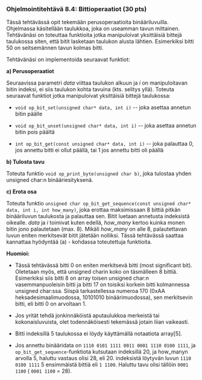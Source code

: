 ### Ohjelmointitehtävä 8.4: Bittioperaatiot (30 pts)

Tässä tehtävässä opit tekemään perusoperaatioita binääriluvuilla.
Ohjelmassa käsitellään taulukkoa, joka on useamman tavun mittainen. Tehtävänäsi on
toteuttaa funktioita jotka manipuloivat yksittäisiä bittejä taulukossa siten,
että bitit lasketaan taulukon alusta lähtien. Esimerkiksi bitti 50 on seitsemännen
tavun kolmas bitti.

Tehtävänäsi on implementoida seuraavat funktiot:

**a) Perusoperaatiot**

Seuraavissa parametri *data* viittaa taulukon alkuun ja *i* on manipuloitavan
bitin indeksi, ei siis taulukon kohta tavuina (kts. selitys yllä). Toteuta
seuraavat funktiot jotka manipuloivat yksittäisiä bittejä taulukossa:

* `void op_bit_set(unsigned char* data, int i)` -- joka asettaa annetun bitin päälle

* `void op_bit_unset(unsigned char* data, int i)` -- joka asettaa annetun bitin pois päältä

* `int op_bit_get(const unsigned char* data, int i)` -- joka palauttaa 0, jos
annettu bitti ei ollut päällä, tai 1 jos annettu bitti oli päällä


**b) Tulosta tavu**

Toteuta funktio `void op_print_byte(unsigned char b)`,
joka tulostaa yhden unsigned char:n binääriesityksenä.

**c) Erota osa**

Toteuta funktio
`unsigned char op_bit_get_sequence(const unsigned char* data, int i, int how_many)`,
joka erottaa maksimissaan 8 bittiä pitkän 
binääriluvun taulukosta ja palauttaa sen. Bitit luetaan annetusta indeksistä oikealle.
*data* ja *i* toimivat kuten edellä, *how_many* kertoo
kuinka monen bitin jono palautetaan (max. 8). Mikäli *how_many* on alle 8, 
palautettavan luvun eniten merkitsevät bitit jätetään nolliksi. Tässä tehtävässä
saattaa kannattaa hyödyntää (a) - kohdassa toteutettuja funktioita.

**Huomioi:**

  * Tässä tehtävässä bitti 0 on eniten merkitsevä bitti (most significant bit).
    Oletetaan myös, että unsigned charin koko on täsmälleen 8 bittiä.
    Esimerkiksi siis bitti 8 on array toisen unsigned char:n vasemmanpuoleisin
    bitti ja bitti 17 on toisiksi korkein bitti kolmannessa unsigned char:ssa.
    Siispä tarkastellessa numeroa 170 (0xAA heksadesimaalimuodossa, 10101010 
    binäärimuodossa), sen merkitsevin bitti, eli bitti 0 on arvoltaan 1.

  * Jos yrität tehdä jonkinnäköistä aputaulukkoa merkeistä tai kokonaisluvuista,
    olet todennäköisesti tekemässä jotain liian vaikeasti.
    
  * Bitti indeksillä 5 taulukossa ei löydy käyttämällä notaatiota array[5].
  
  * Jos annettu binääridata on `1110 0101 1111 0011 0001 1110 0100 1111`, 
    ja `op_bit_get_sequence`-funktiota kutsutaan indeksillä 20, ja how_manyn arvolla 5,
    haluttu vastaus olisi 28, eli 20. indeksistä löytyvän luvun `1110 0100 1111` 5 ensimmäistä
    bittiä eli `1 1100`. Haluttu tavu olisi tällöin `0001 1100` ( ` 0001 1100 ` = 28).
